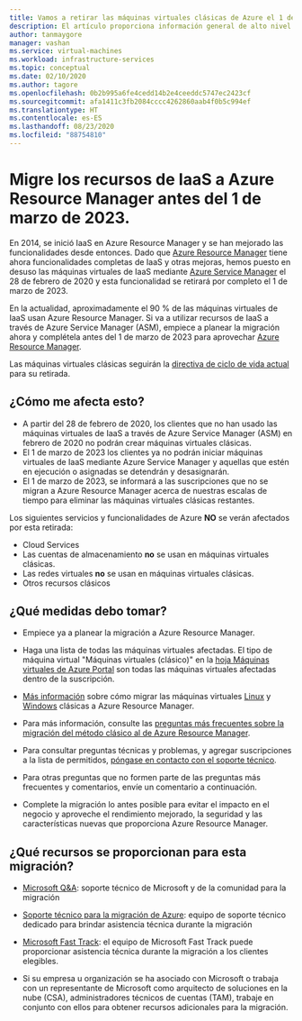 ```yaml
---
title: Vamos a retirar las máquinas virtuales clásicas de Azure el 1 de marzo de 2023
description: El artículo proporciona información general de alto nivel sobre la retirada de las máquinas virtuales clásicas.
author: tanmaygore
manager: vashan
ms.service: virtual-machines
ms.workload: infrastructure-services
ms.topic: conceptual
ms.date: 02/10/2020
ms.author: tagore
ms.openlocfilehash: 0b2b995a6fe4cedd14b2e4ceeddc5747ec2423cf
ms.sourcegitcommit: afa1411c3fb2084cccc4262860aab4f0b5c994ef
ms.translationtype: HT
ms.contentlocale: es-ES
ms.lasthandoff: 08/23/2020
ms.locfileid: "88754810"
---
```

# <a name="migrate-your-iaas-resources-to-azure-resource-manager-by-march-1-2023"></a>Migre los recursos de IaaS a Azure Resource Manager antes del 1 de marzo de 2023. 

En 2014, se inició IaaS en Azure Resource Manager y se han mejorado las funcionalidades desde entonces. Dado que [Azure Resource Manager](https://azure.microsoft.com/features/resource-manager/) tiene ahora funcionalidades completas de IaaS y otras mejoras, hemos puesto en desuso las máquinas virtuales de IaaS mediante [Azure Service Manager](https://docs.microsoft.com/azure/virtual-machines/windows/migration-classic-resource-manager-faq#what-is-azure-service-manager-and-what-does-it-mean-by-classic) el 28 de febrero de 2020 y esta funcionalidad se retirará por completo el 1 de marzo de 2023. 

En la actualidad, aproximadamente el 90 % de las máquinas virtuales de IaaS usan Azure Resource Manager. Si va a utilizar recursos de IaaS a través de Azure Service Manager (ASM), empiece a planear la migración ahora y complétela antes del 1 de marzo de 2023 para aprovechar [Azure Resource Manager](../azure-resource-manager/management/index.yml).

Las máquinas virtuales clásicas seguirán la [directiva de ciclo de vida actual](https://support.microsoft.com/help/30881/modern-lifecycle-policy) para su retirada.

## <a name="how-does-this-affect-me"></a>¿Cómo me afecta esto? 

- A partir del 28 de febrero de 2020, los clientes que no han usado las máquinas virtuales de IaaS a través de Azure Service Manager (ASM) en febrero de 2020 no podrán crear máquinas virtuales clásicas. 
- El 1 de marzo de 2023 los clientes ya no podrán iniciar máquinas virtuales de IaaS mediante Azure Service Manager y aquellas que estén en ejecución o asignadas se detendrán y desasignarán. 
- El 1 de marzo de 2023, se informará a las suscripciones que no se migran a Azure Resource Manager acerca de nuestras escalas de tiempo para eliminar las máquinas virtuales clásicas restantes.  

Los siguientes servicios y funcionalidades de Azure **NO** se verán afectados por esta retirada: 
- Cloud Services 
- Las cuentas de almacenamiento **no** se usan en máquinas virtuales clásicas. 
- Las redes virtuales **no** se usan en máquinas virtuales clásicas. 
- Otros recursos clásicos

## <a name="what-actions-should-i-take"></a>¿Qué medidas debo tomar? 

- Empiece ya a planear la migración a Azure Resource Manager. 

- Haga una lista de todas las máquinas virtuales afectadas. El tipo de máquina virtual "Máquinas virtuales (clásico)" en la [hoja Máquinas virtuales de Azure Portal](https://ms.portal.azure.com/#blade/HubsExtension/BrowseResourceBlade/resourceType/Microsoft.ClassicCompute%2FVirtualMachines) son todas las máquinas virtuales afectadas dentro de la suscripción. 

- [Más información](./windows/migration-classic-resource-manager-overview.md) sobre cómo migrar las máquinas virtuales [Linux](./linux/migration-classic-resource-manager-plan.md) y [Windows](./windows/migration-classic-resource-manager-plan.md) clásicas a Azure Resource Manager.

- Para más información, consulte las [preguntas más frecuentes sobre la migración del método clásico al de Azure Resource Manager](./migration-classic-resource-manager-faq.md).

- Para consultar preguntas técnicas y problemas, y agregar suscripciones a la lista de permitidos, [póngase en contacto con el soporte técnico](https://ms.portal.azure.com/#create/Microsoft.Support/Parameters/{"pesId":"6f16735c-b0ae-b275-ad3a-03479cfa1396","supportTopicId":"8a82f77d-c3ab-7b08-d915-776b4ff64ff4"}).

- Para otras preguntas que no formen parte de las preguntas más frecuentes y comentarios, envíe un comentario a continuación.

- Complete la migración lo antes posible para evitar el impacto en el negocio y aproveche el rendimiento mejorado, la seguridad y las características nuevas que proporciona Azure Resource Manager. 

## <a name="what-resources-are-provided-to-me-for-this-migration"></a>¿Qué recursos se proporcionan para esta migración?

- [Microsoft Q&A](https://docs.microsoft.com/answers/topics/azure-virtual-machines-migration.html): soporte técnico de Microsoft y de la comunidad para la migración

- [Soporte técnico para la migración de Azure](https://ms.portal.azure.com/#create/Microsoft.Support/Parameters/{"pesId":"6f16735c-b0ae-b275-ad3a-03479cfa1396","supportTopicId":"1135e3d0-20e2-aec5-4ef0-55fd3dae2d58"}): equipo de soporte técnico dedicado para brindar asistencia técnica durante la migración

- [Microsoft Fast Track](https://www.microsoft.com/fasttrack): el equipo de Microsoft Fast Track puede proporcionar asistencia técnica durante la migración a los clientes elegibles. 

- Si su empresa u organización se ha asociado con Microsoft o trabaja con un representante de Microsoft como arquitecto de soluciones en la nube (CSA), administradores técnicos de cuentas (TAM), trabaje en conjunto con ellos para obtener recursos adicionales para la migración. 

